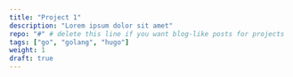 ```yaml
---
title: "Project 1"
description: "Lorem ipsum dolor sit amet"
repo: "#" # delete this line if you want blog-like posts for projects
tags: ["go", "golang", "hugo"]
weight: 1
draft: true
---
```

